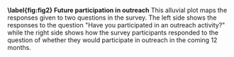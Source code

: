 **\label{fig:fig2} Future participation in outreach** This alluvial plot maps the responses given to two questions in the survey. The left side shows the responses to the question "Have you participated in an outreach activity?" while the right side shows how the survey participants responded to the question of whether they would participate in outreach in the coming 12 months.
